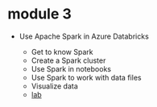 # module 3

* Use Apache Spark in Azure Databricks

  * Get to know Spark
  * Create a Spark cluster
  * Use Spark in notebooks
  * Use Spark to work with data files
  * Visualize data
  * [lab](https://microsoftlearning.github.io/mslearn-databricks/Instructions/Exercises/LA-03-Transform-data.html)
